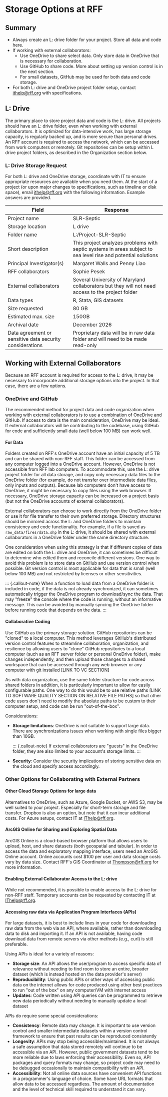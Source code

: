 # Storage Options at RFF

## Summary

* Always create an L: drive folder for your project. Store all data and code here.
* If working with external collaborators:
  * Use OneDrive to share select data. Only store data in OneDrive that is necessary for collaboration.
  * Use GitHub to share code. More about setting up version control is in the next section.
  * For small datasets, GitHub may be used for both data and code storage.
* For both L: drive and OneDrive project folder setup, contact ithelp@rff.org with specifications.

## L: Drive

The primary place to store project data and code is the L: drive.
All projects should have an L: drive folder, even when working with external collaborators.
It is optimized for data-intensive work, has large storage capacity, is regularly backed up, and is more secure than personal drives.
An RFF account is required to access the network, which can be accessed from work computers or remotely.
Git repositories can be setup within L drive project folders, as described in the Organization section below.

### L: Drive Storage Request
For both L: drive and OneDrive storage, coordinate with IT to ensure appropriate resources are available when you need them.
At the start of a project (or upon major changes to specifications, such as timeline or disk space), email ithelp@rff.org with the following information. Example answers are provided.

| Field | Response |
| --- | --- |
| Project name | SLR-Septic |
| Storage location | L drive |
| Folder name | L:/Project-SLR-Septic |
| Short description | This project analyzes problems with septic systems in areas subject to sea level rise and potential solutions |
| Principal Investigator(s) | Margaret Walls and Penny Liao |
| RFF collaborators  | Sophie Pesek |
| External collaborators | Several University of Maryland collaborators but they will not need access to the project folder |
| Data types | R, Stata, GIS datasets |
| Size requested | 80 GB |
| Estimated max. size | 150GB |
| Archival date | December 2026 |
| Data agreement or sensitive data security considerations | Proprietary data will be in raw data folder and will need to be made read-only |

## Working with External Collaborators

Because an RFF account is required for access to the L: drive, it may be necessary to incorporate additional storage options into the project.
In that case, there are a few options.

### OneDrive and GitHub
The recommended method for project data and code organization when working with external collaborators is to use a combination of OneDrive and GitHub.
If access to data is the main consideration, OneDrive may be ideal. If external collaborators will be contributing to the codebase, using GitHub for code and sufficiently small data (well below 100 MB) can work well.

#### For Data

Folders created on RFF's OneDrive account have an initial capacity of 5 TB and can be shared with non-RFF staff.
This folder can be accessed from any computer logged into a OneDrive account.
However, OneDrive is not accessible from RFF lab computers.
To accommodate this, use the L: drive project folder for all data storage, and copy only necessary data files to the OneDrive folder (for example, do not transfer over intermediate data files, only inputs and outputs).
Because lab computers don't have access to OneDrive, it might be necessary to copy files using the web browser.
If necessary, OneDrive storage capacity can be increased on a project basis (but not the OneDrive accounts of external collaborators).

External collaborators can choose to work directly from the OneDrive folder or use it for file transfer to their own preferred storage.
Directory structures should be mirrored across the L: and OneDrive folders to maintain consistency and code functionality.
For example, if a file is saved as `raw_data/fires/data.shp` in the L: drive, it should be shared with external collaborators in a OneDrive folder under the same directory structure.

One consideration when using this strategy is that if different copies of data are edited on both the L: drive and OneDrive, it can sometimes be difficult to determine who edited them and reconcile different versions.
One way to avoid this problem is to store data on GitHub and use version control when possible. 
Git version control is most applicable for data that is small (well below 100 MB) and not restricted by licenses or other sensitivities.

::: {.callout-note}
When a function to load data from a OneDrive folder is included in code, if the data is not already synchronized, it can sometimes automatically trigger the OneDrive program to download/sync the data. That may "freeze" the console where the code is running, without an informative message. This can be avoided by manually syncing the OneDrive folder before running code that depends on the data.
:::

#### Collaborative Coding

Use GitHub as the primary storage solution.
GitHub repositories can be "cloned" to a local computer.
This method leverages GitHub's distributed version control features to streamline collaboration, organization, and resilience by allowing users to "clone" GitHub repositories to a local computer (such as an RFF server folder or personal OneDrive folder), make changes independently, and then upload those changes to a shared workspace that can be accessed through any web browser or any computer with git installed
[LINK TO VC SECTION]

As with data organization, use the same folder structure for code across shared folders
In addition, it is particularly important to allow for easily configurable paths.
One way to do this would be to use relative paths [LINK TO SOFTWARE QUALITY SECTION ON RELATIVE FILE PATHS] so that other code users don't need to modify the absolute paths to be custom to their computer setup, and code can be run "out-of-the-box".

Considerations:

* __Storage limitations__: OneDrive is not suitable to support large data. There are synchronizations issues when working with single files bigger than 10GB.

  ::: {.callout-note}
  If external collaborators are "guests" in the OneDrive folder, they are also limited to your account's storage limits.
  :::

* __Security__: Consider the security implications of storing sensitive data on the cloud and specify access accordingly.

### Other Options for Collaborating with External Partners

#### Other Cloud Storage Options for large data

Alternatives to OneDrive, such as Azure, Google Bucket, or AWS S3, may be well suited to your project. Especially for short-term storage and file transfer.
Dropbox is also an option, but note that it can incur additional costs.
For Azure setups, contact IT at IThelp@rff.org. 

#### ArcGIS Online for Sharing and Exploring Spatial Data

ArcGIS Online is a cloud-based browser platform that allows users to upload, host, and share datasets (both geospatial and tabular).
In order to access the data and exploratory mapping interface, users need an ArcGIS Online account.
Online accounts cost $100 per user and data storage costs vary by data size.
Contact RFF's GIS Coordinator at [Thompson@rff.org](mailto:thompson@rff.org) for more information.

#### Enabling External Collaborator Access to the L: drive

While not recommended, it is possible to enable access to the L: drive for non-RFF staff.
Temporary accounts can be requested by contacting IT at [IThelp@rff.org](mailto:ithelp@rff.org).

#### Accessing raw data via Application Program Interfaces (APIs)

For large datasets, it is best to include lines in your code for downloading raw data from the web via an API, where available, rather than downloading data to disk and importing it.
If an API is not available, having code download data from remote servers via other methods (e.g., curl) is still preferable.

Using APIs is ideal for a variety of reasons:

* __Storage size__: An API allows the user/program to access specific data of relevance without needing to find room to store an entire, broader dataset (which is instead hosted on the data provider's server)
* __Reproducibility__: Using public APIs or other ways of accessing public data on the internet allows for code produced using other best practices to run "out of the box" on any computer/VM with internet access
* __Updates__: Code written using API queries can be programmed to retrieve new data periodically without needing to manually update a local dataset

APIs do require some special considerations:

* __Consistency__: Remote data may change. It is important to use version control and smaller intermediate datasets within a version control framework to ensure that past results can be reproduced consistently
* __Longevity__: APIs may stop being accessible/maintained. It is not always a safe assumption that data stored remotely will continue to be accessible via an API. However, public government datasets tend to be more reliable due to laws enforcing their accessibility. Even so, API packages and query formats may change, so project code may need to be debugged occasionally to maintain compatibility with an API.
* __Accessibility__: Not all online data sources have convenient API functions in a programmer's language of choice. Some have URL formats that allow data to be accessed regardless. The amount of documentation and the level of technical skill required to understand it can vary.


